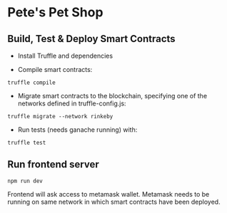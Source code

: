 # Pete's Pet Shop

## Build, Test & Deploy Smart Contracts

- Install Truffle and dependencies

- Compile smart contracts:

```
truffle compile
```

- Migrate smart contracts to the blockchain, specifying one of the networks defined in truffle-config.js:

```
truffle migrate --network rinkeby
```

- Run tests (needs ganache running) with:

```
truffle test
```

## Run frontend server

```
npm run dev
```

Frontend will ask access to metamask wallet.
Metamask needs to be running on same network in which smart contracts have been deployed.